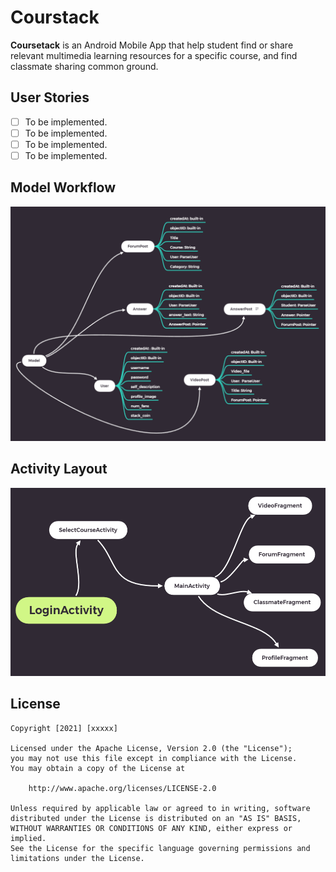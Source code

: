 # Courstack
**Coursetack** is an Android Mobile App that help student find or share relevant multimedia learning resources for a specific course, and find classmate sharing common ground.

## User Stories

- [ ] To be implemented.
- [ ] To be implemented.
- [ ] To be implemented.
- [ ] To be implemented.

## Model Workflow
<img src='Model Workflow.png' title='Model Worklow' width='' alt='Model Worklow' />

## Activity Layout
<img src='Activity Layout.png' title='Activity Layout' width='' alt='Activity Layout' />

## License

    Copyright [2021] [xxxxx]

    Licensed under the Apache License, Version 2.0 (the "License");
    you may not use this file except in compliance with the License.
    You may obtain a copy of the License at

        http://www.apache.org/licenses/LICENSE-2.0

    Unless required by applicable law or agreed to in writing, software
    distributed under the License is distributed on an "AS IS" BASIS,
    WITHOUT WARRANTIES OR CONDITIONS OF ANY KIND, either express or implied.
    See the License for the specific language governing permissions and
    limitations under the License.
